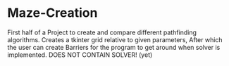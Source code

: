 # Maze-Creation

First half of a Project to create and compare different pathfinding algorithms.
Creates a tkinter grid relative to given parameters, After which the user can create Barriers for the program to get around when solver is implemented.
DOES NOT CONTAIN SOLVER! (yet)